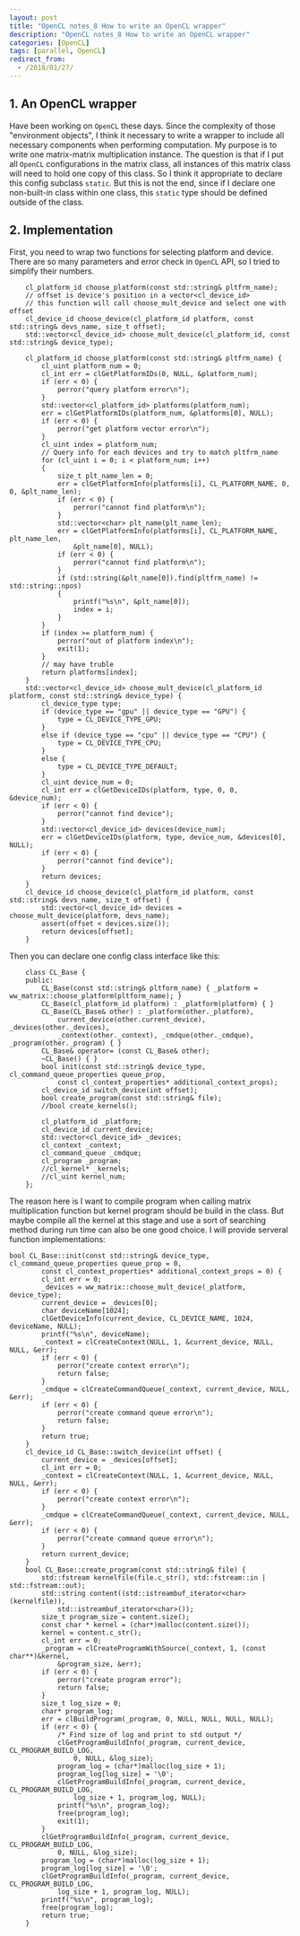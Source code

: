 ```yaml
---
layout: post
title: "OpenCL notes_8 How to write an OpenCL wrapper"
description: "OpenCL notes_8 How to write an OpenCL wrapper"
categories: [OpenCL]
tags: [parallel, OpenCL]
redirect_from:
  - /2018/01/27/
---
```


## 1. An OpenCL wrapper
Have been working on `OpenCL` these days. Since the complexity of those "environment objects", I think it necessary to write a wrapper to include all necessary components when performing computation. 
My purpose is to write one matrix-matrix multiplication instance. The question is that if I put all `OpenCL` configurations in the matrix class, all instances of this matrix class will need to hold one copy of this class. So I think it appropriate to declare this config subclass `static`. 
But this is not the end, since if I declare one non-built-in class within one class, this `static` type should be defined outside of the class. 
## 2. Implementation
First, you need to wrap two functions for selecting platform and device. There are so many parameters and error check in `OpenCL` API, so I tried to simplify their numbers. 
```
	cl_platform_id choose_platform(const std::string& pltfrm_name);
	// offset is device's position in a vector<cl_device_id>
	// this function will call choose_mult_device and select one with offset
	cl_device_id choose_device(cl_platform_id platform, const std::string& devs_name, size_t offset);
	std::vector<cl_device_id> choose_mult_device(cl_platform_id, const std::string& device_type);
```
```
	cl_platform_id choose_platform(const std::string& pltfrm_name) {
		cl_uint platform_num = 0;
		cl_int err = clGetPlatformIDs(0, NULL, &platform_num);
		if (err < 0) {
			perror("query platform error\n");
		}
		std::vector<cl_platform_id> platforms(platform_num);
		err = clGetPlatformIDs(platform_num, &platforms[0], NULL);
		if (err < 0) {
			perror("get platform vector error\n");
		}
		cl_uint index = platform_num;
		// Query info for each devices and try to match pltfrm_name
		for (cl_uint i = 0; i < platform_num; i++)
		{
			size_t plt_name_len = 0;
			err = clGetPlatformInfo(platforms[i], CL_PLATFORM_NAME, 0, 0, &plt_name_len);
			if (err < 0) {
				perror("cannot find platform\n");
			}
			std::vector<char> plt_name(plt_name_len);
			err = clGetPlatformInfo(platforms[i], CL_PLATFORM_NAME, plt_name_len,
				&plt_name[0], NULL);
			if (err < 0) {
				perror("cannot find platform\n");
			}
			if (std::string(&plt_name[0]).find(pltfrm_name) != std::string::npos)
			{
				printf("%s\n", &plt_name[0]);
				index = i;
			}
		}
		if (index >= platform_num) {
			perror("out of platform index\n");
			exit(1);
		}
		// may have truble
		return platforms[index];
	}
	std::vector<cl_device_id> choose_mult_device(cl_platform_id platform, const std::string& device_type) {
		cl_device_type type;
		if (device_type == "gpu" || device_type == "GPU") {
			type = CL_DEVICE_TYPE_GPU;
		} 
		else if (device_type == "cpu" || device_type == "CPU") {
			type = CL_DEVICE_TYPE_CPU;
		} 
		else {
			type = CL_DEVICE_TYPE_DEFAULT;
		}
		cl_uint device_num = 0;
		cl_int err = clGetDeviceIDs(platform, type, 0, 0, &device_num);
		if (err < 0) {
			perror("cannot find device");
		}
		std::vector<cl_device_id> devices(device_num);
		err = clGetDeviceIDs(platform, type, device_num, &devices[0], NULL);
		if (err < 0) {
			perror("cannot find device");
		}
		return devices;
	}
	cl_device_id choose_device(cl_platform_id platform, const std::string& devs_name, size_t offset) {
		std::vector<cl_device_id> devices = choose_mult_device(platform, devs_name);
		assert(offset < devices.size());
		return devices[offset];
	}
```
Then you can declare one config class interface like this:
```
	class CL_Base {
	public:
		CL_Base(const std::string& pltform_name) { _platform = ww_matrix::choose_platform(pltform_name); }
		CL_Base(cl_platform_id platform) : _platform(platform) { }
		CL_Base(CL_Base& other) : _platform(other._platform),
			current_device(other.current_device), _devices(other._devices),
			_context(other._context), _cmdque(other._cmdque), _program(other._program) { }
		CL_Base& operator= (const CL_Base& other);
		~CL_Base() { }
		bool init(const std::string& device_type, cl_command_queue_properties queue_prop, 
			const cl_context_properties* additional_context_props);
		cl_device_id switch_device(int offset);
		bool create_program(const std::string& file);
		//bool create_kernels();

		cl_platform_id _platform;
		cl_device_id current_device;
		std::vector<cl_device_id> _devices;
		cl_context _context;
		cl_command_queue _cmdque;
		cl_program _program;
		//cl_kernel* _kernels;
		//cl_uint kernel_num;
	};
```
The reason here is I want to compile program when calling matrix multiplication function but kernel program should be build in the class. 
But maybe compile all the kernel at this stage and use a sort of searching method during run time can also be one good choice. 
I will provide serveral function implementations:
```
bool CL_Base::init(const std::string& device_type, cl_command_queue_properties queue_prop = 0,
		const cl_context_properties* additional_context_props = 0) {
		cl_int err = 0;
		_devices = ww_matrix::choose_mult_device(_platform, device_type);
		current_device = _devices[0];
		char deviceName[1024];
		clGetDeviceInfo(current_device, CL_DEVICE_NAME, 1024, deviceName, NULL);
		printf("%s\n", deviceName);
		_context = clCreateContext(NULL, 1, &current_device, NULL, NULL, &err);
		if (err < 0) {
			perror("create context error\n");
			return false;
		}
		_cmdque = clCreateCommandQueue(_context, current_device, NULL, &err);
		if (err < 0) {
			perror("create command queue error\n");
			return false;
		}
		return true;
	}
	cl_device_id CL_Base::switch_device(int offset) {
		current_device = _devices[offset]; 
		cl_int err = 0;
		_context = clCreateContext(NULL, 1, &current_device, NULL, NULL, &err);
		if (err < 0) {
			perror("create context error\n");
		}
		_cmdque = clCreateCommandQueue(_context, current_device, NULL, &err);
		if (err < 0) {
			perror("create command queue error\n");
		}
		return current_device; 
	}
	bool CL_Base::create_program(const std::string& file) {
		std::fstream kernelfile(file.c_str(), std::fstream::in | std::fstream::out);
		std::string content((std::istreambuf_iterator<char>(kernelfile)),
			std::istreambuf_iterator<char>());
		size_t program_size = content.size();
		const char * kernel = (char*)malloc(content.size());
		kernel = content.c_str();
		cl_int err = 0;
		_program = clCreateProgramWithSource(_context, 1, (const char**)&kernel,
			&program_size, &err);
		if (err < 0) {
			perror("create program error");
			return false;
		}
		size_t log_size = 0;
		char* program_log;
		err = clBuildProgram(_program, 0, NULL, NULL, NULL, NULL);
		if (err < 0) {
			/* Find size of log and print to std output */
			clGetProgramBuildInfo(_program, current_device, CL_PROGRAM_BUILD_LOG,
				0, NULL, &log_size);
			program_log = (char*)malloc(log_size + 1);
			program_log[log_size] = '\0';
			clGetProgramBuildInfo(_program, current_device, CL_PROGRAM_BUILD_LOG,
				log_size + 1, program_log, NULL);
			printf("%s\n", program_log);
			free(program_log);
			exit(1);
		}
		clGetProgramBuildInfo(_program, current_device, CL_PROGRAM_BUILD_LOG,
			0, NULL, &log_size);
		program_log = (char*)malloc(log_size + 1);
		program_log[log_size] = '\0';
		clGetProgramBuildInfo(_program, current_device, CL_PROGRAM_BUILD_LOG,
			log_size + 1, program_log, NULL);
		printf("%s\n", program_log);
		free(program_log);
		return true;
	}
```